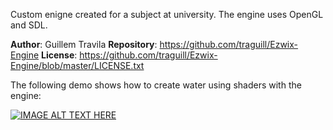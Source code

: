 
Custom enigne created for a subject at university. The engine uses OpenGL and SDL.

**Author**: Guillem Travila
**Repository**:  https://github.com/traguill/Ezwix-Engine
**License**: https://github.com/traguill/Ezwix-Engine/blob/master/LICENSE.txt

The following demo shows how to create water using shaders with the engine:

[![IMAGE ALT TEXT HERE](https://img.youtube.com/vi/dHFYKukKWSc/0.jpg)](https://www.youtube.com/watch?v=dHFYKukKWSc)

